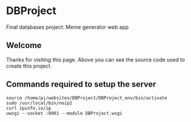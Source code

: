 # DBProject
Final databases project: Meme generator web app

## Welcome

Thanks for visiting this page. Above you can see the source code used to create this project.

## Commands required to setup the server

```
source /home/pi/websites/DBProject/DBProject_env/bin/activate
sudo /usr/local/bin/noip2
curl ipinfo.io/ip
uwsgi --socket :8001 --module DBProject.wsgi
```
